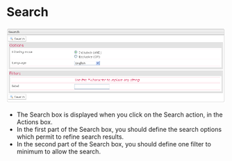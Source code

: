 <!--
parent:
    title: Manage_Test_Takers
author:
    - 'Jérôme Bogaerts'
created_at: '2012-03-19 19:03:34'
updated_at: '2013-03-13 13:42:08'
tags:
    - 'Manage Test Takers'
-->

Search
======

![](../resources/testtakers-search.png)

-   The Search box is displayed when you click on the Search action, in the Actions box.
-   In the first part of the Search box, you should define the search options which permit to refine search results.
-   In the second part of the Search box, you should define one filter to minimum to allow the search.

